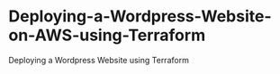 # Deploying-a-Wordpress-Website-on-AWS-using-Terraform
Deploying a Wordpress Website using Terraform
